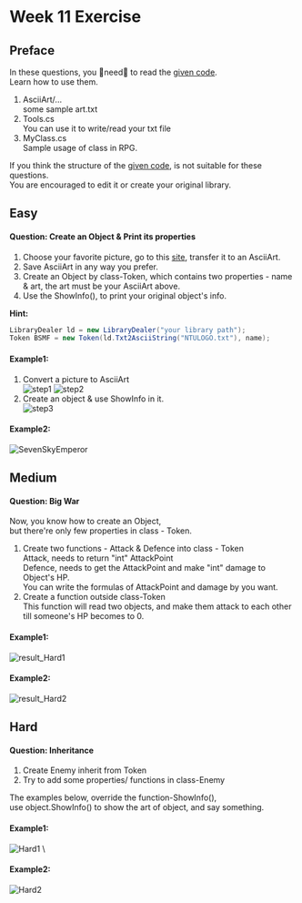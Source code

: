# Week 11 Exercise

## Preface
In these questions, you :rotating_light:need:rotating_light: to read the [given code](https://github.com/fordevoted/1092_EE3031_Computer-Programming/tree/main/exercise/week11_Library). \
Learn how to use them.
1. AsciiArt/... \
   some sample art.txt
2. Tools.cs \
   You can use it to write/read your txt file
3. MyClass.cs \
   Sample usage of class in RPG.
   
If you think the structure of the [given code](https://github.com/fordevoted/1092_EE3031_Computer-Programming/tree/main/exercise/week11_Library), is not suitable for these questions. \
You are encouraged to edit it or create your original library.


## Easy
#### Question: Create an Object & Print its properties

1. Choose your favorite picture, go to this [site](https://www.text-image.com/convert/ascii.html), transfer it to an AsciiArt. 
2. Save AsciiArt in any way you prefer. 
3. Create an Object by class-Token, which contains two properties - name & art, the art must be your AsciiArt above.
4. Use the ShowInfo(), to print your original object's info.

**Hint:** 
```C#
LibraryDealer ld = new LibraryDealer("your library path");
Token BSMF = new Token(ld.Txt2AsciiString("NTULOGO.txt"), name);
```

#### Example1:
1. Convert a picture to AsciiArt\
![step1](https://imgur.com/33be3TT.jpg)
![step2](https://imgur.com/n06tUPY.jpg)
2. Create an object & use ShowInfo in it. \
![step3](https://imgur.com/0Ru1Aax.jpg)
#### Example2:
![SevenSkyEmperor](https://imgur.com/W0COZlc.jpg)

## Medium
#### Question: Big War

Now, you know how to create an Object, \
but there're only few properties in class - Token.

1. Create two functions - Attack & Defence into class - Token \
   Attack,  needs to return "int" AttackPoint \
   Defence, needs to get the AttackPoint and make "int" damage to Object's HP. \
   You can write the formulas of AttackPoint and damage by you want.
2. Create a function outside class-Token \
   This function will read two objects, and make them attack to each other till someone's HP becomes to 0.

#### Example1:
![result_Hard1](https://imgur.com/aX15AB2.jpg)
#### Example2:
![result_Hard2](https://imgur.com/qhASwgf.jpg)

## Hard
#### Question: Inheritance

1. Create Enemy inherit from Token
2. Try to add some properties/ functions in class-Enemy

The examples below, override the function-ShowInfo(), \
use object.ShowInfo() to show the art of object, and say something.
#### Example1:
![Hard1](https://imgur.com/5INBjQo.jpg) \
#### Example2:
![Hard2](https://imgur.com/TKeZWJO.jpg)
